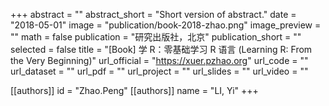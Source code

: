 +++
abstract = ""
abstract_short = "Short version of abstract."
date = "2018-05-01"
image = "publication/book-2018-zhao.png"
image_preview = ""
math = false
publication = "研究出版社，北京"
publication_short = ""
selected = false
title = "[Book] 学 R：零基础学习 R 语言 (Learning R: From the Very Beginning)"
url_official = "https://xuer.pzhao.org"
url_code = ""
url_dataset = ""
url_pdf = ""
url_project = ""
url_slides = ""
url_video = ""

[[authors]]
    id = "Zhao.Peng"
[[authors]]
    name = "LI, Yi"
+++
